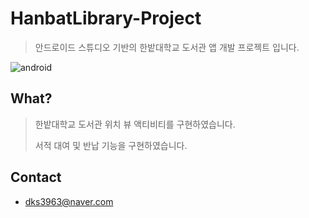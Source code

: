 # HanbatLibrary-Project
> 안드로이드 스튜디오 기반의 한밭대학교 도서관 앱 개발 프로젝트 입니다.

![android](https://img.shields.io/badge/AndroidStudio-2019.03-green.svg?style=flat-square&logo=android) 

## What?

> 한밭대학교 도서관 위치 뷰 액티비티를 구현하였습니다.
>
> 서적 대여 및 반납 기능을 구현하였습니다.

## Contact

- dks3963@naver.com

